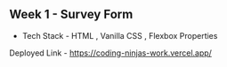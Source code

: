 ## Week 1 - Survey Form 

* Tech Stack - HTML , Vanilla CSS , Flexbox Properties

Deployed Link - https://coding-ninjas-work.vercel.app/
